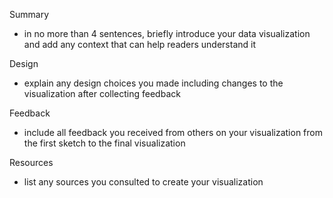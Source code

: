 Summary
- in no more than 4 sentences, briefly introduce your data visualization and add any context that can help readers understand it

Design
- explain any design choices you made including changes to the visualization after collecting feedback

Feedback
- include all feedback you received from others on your visualization from the first sketch to the final visualization

Resources
- list any sources you consulted to create your visualization
